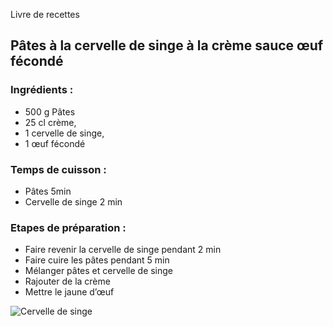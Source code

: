 Livre de recettes
## Pâtes à la cervelle de singe à la crème sauce œuf fécondé
### Ingrédients :
- 500 g Pâtes
- 25 cl crème, 
- 1 cervelle de singe, 
- 1 œuf fécondé


### Temps de cuisson :
- Pâtes 5min
- Cervelle de singe 2 min
### Etapes de préparation :
- Faire revenir la cervelle de singe pendant 2 min
- Faire cuire les pâtes pendant 5 min
- Mélanger pâtes et cervelle de singe
- Rajouter de la crème
- Mettre le jaune d’œuf

![Cervelle de singe](https://www.avcesar.com/source/actualites/00/00/38/34/un-repas-avec-indiana-jones-sorbet-de-cervelle-de-singe_063158.jpg)